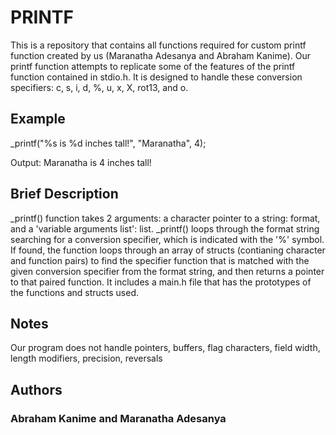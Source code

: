 # PRINTF

This is a repository that contains all functions required for custom printf function created by us (Maranatha Adesanya and Abraham Kanime). Our printf function attempts to replicate some of the features of the printf function contained in stdio.h. It is designed to handle these conversion specifiers: c, s, i, d, %, u, x, X, rot13, and o.

## Example

_printf("%s is %d inches tall!", "Maranatha", 4);

Output: Maranatha is 4 inches tall!

## Brief Description

_printf() function takes 2 arguments: a character pointer to a string: format, and a 'variable arguments list': list. _printf() loops through the format string searching for a conversion specifier, which is indicated with the '%' symbol. If found, the function loops through an array of structs (contianing character and function pairs) to find the specifier function that is matched with the given conversion specifier from the format string, and then returns a pointer to that paired function. It includes a main.h file that has the prototypes of the functions and structs used.

## Notes

Our program does not handle pointers, buffers, flag characters, field width, length modifiers, precision, reversals

## Authors

### Abraham Kanime and Maranatha Adesanya
